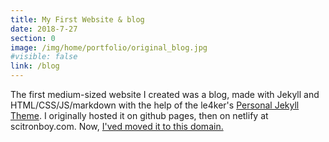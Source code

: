 ```yaml
---
title: My First Website & blog
date: 2018-7-27
section: 0
image: /img/home/portfolio/original_blog.jpg
#visible: false
link: /blog
---
```


The first medium-sized website I created was a blog, made with Jekyll and HTML/CSS/JS/markdown with the help of the le4ker's [Personal Jekyll Theme](https://github.com/le4ker/personal-jekyll-theme). I originally hosted it on github pages, then on netlify at scitronboy.com. Now, [I'ved moved it to this domain.](/blog)
